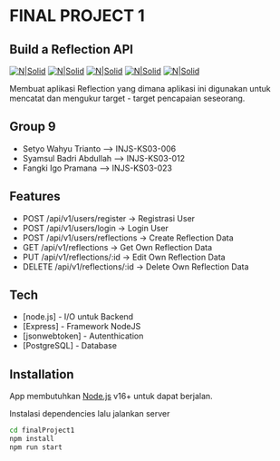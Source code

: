 # FINAL PROJECT 1
## Build a Reflection API

[![N|Solid](https://img.shields.io/badge/Node.js-43853D?style=for-the-badge&logo=node.js&logoColor=white)](https://nodejs.org/en/) [![N|Solid](https://img.shields.io/badge/Express.js-404D59?style=for-the-badge)](https://expressjs.com/) [![N|Solid](https://img.shields.io/badge/json%20web%20tokens-323330?style=for-the-badge&logo=json-web-tokens&logoColor=pink)](https://expressjs.com/) [![N|Solid](https://img.shields.io/badge/PostgreSQL-316192?style=for-the-badge&logo=postgresql&logoColor=white)](https://expressjs.com/) [![N|Solid](https://img.shields.io/badge/GitHub-100000?style=for-the-badge&logo=github&logoColor=white)](https://expressjs.com/)

Membuat aplikasi Reflection yang dimana aplikasi ini digunakan untuk mencatat dan mengukur target - target pencapaian seseorang.

## Group 9

- Setyo Wahyu Trianto --> INJS-KS03-006
- Syamsul Badri Abdullah --> INJS-KS03-012
- Fangki Igo Pramana --> INJS-KS03-023

## Features

- POST /api/v1/users/register -> Registrasi User
- POST /api/v1/users/login -> Login User
- POST /api/v1/users/reflections -> Create Reflection Data
- GET /api/v1/reflections -> Get Own Reflection Data
- PUT /api/v1/reflections/:id -> Edit Own Reflection Data 
- DELETE /api/v1/reflections/:id -> Delete Own Reflection Data

## Tech

- [node.js] - I/O untuk Backend
- [Express] - Framework NodeJS
- [jsonwebtoken] - Autenthication
- [PostgreSQL] - Database

## Installation

App membutuhkan [Node.js](https://nodejs.org/) v16+ untuk dapat berjalan.

Instalasi dependencies lalu jalankan server

```sh
cd finalProject1
npm install
npm run start
```
